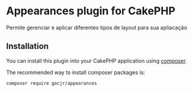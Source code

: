 # Appearances plugin for CakePHP

Permite gerenciar e aplicar diferentes tipos de layout para sua apliacação

## Installation

You can install this plugin into your CakePHP application using [composer](https://getcomposer.org).

The recommended way to install composer packages is:

```
composer require gocjr/appearances
